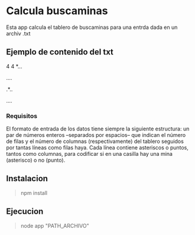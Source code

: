 # Calcula buscaminas
Esta app calcula el tablero de buscaminas para una entrda dada en un archiv .txt
## Ejemplo de contenido del txt
4 4
*...

....

.*..

....
### Requisitos
El formato de entrada de los datos tiene siempre la siguiente estructura: un par de números enteros –separados por espacios– que indican el número de filas y el número de columnas (respectivamente) del tablero seguidos por tantas líneas como filas haya. Cada línea contiene asteriscos o puntos, tantos como columnas, para codificar si en una casilla hay una mina (asterisco) o no (punto).

## Instalacion
> npm install

## Ejecucion
> node app "PATH_ARCHIVO"


